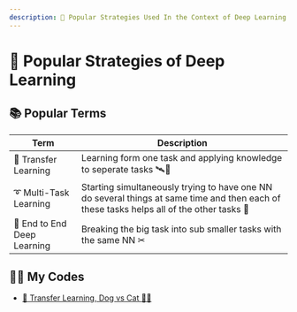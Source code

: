 ```yaml
---
description: 🥽 Popular Strategies Used In the Context of Deep Learning 
---
```


# 💄 Popular Strategies of Deep Learning

## 📚 Popular Terms
| Term                   | Description   |
| ---------------------- |---------------|
| 🚙 Transfer Learning   | Learning form one task and applying knowledge to seperate tasks 🛰🚙 |
| ➰ Multi-Task Learning | Starting simultaneously trying to have one NN do several things at same time and then each of these tasks helps all of the other tasks 🚀 |
| 🏴 End to End Deep Learning | Breaking the big task into sub smaller tasks with the same NN ✂ |

## 👩‍💻 My Codes
- [🚙 Transfer Learning, Dog vs Cat 🐶🐱](./0-TransferLearningDogvsCat.ipynb)

